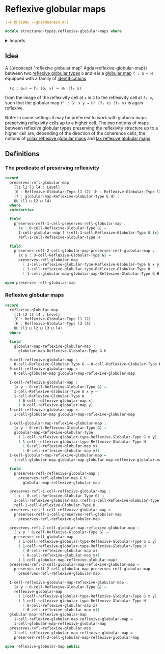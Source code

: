 # Reflexive globular maps

```agda
{-# OPTIONS --guardedness #-}

module structured-types.reflexive-globular-maps where
```

<details><summary>Imports</summary>

```agda
open import foundation.identity-types
open import foundation.universe-levels

open import structured-types.globular-maps
open import structured-types.reflexive-globular-types
```

</details>

## Idea

A {{#concept "reflexive globular map" Agda=reflexive-globular-map}} between two
[reflexive globular types](structured-types.reflexive-globular-types.md) `G` and
`H` is a [globular map](structured-types.globular-maps.md) `f : G → H` equipped
with a family of [identifications](foundation-core.identity-types.md)

```text
  (x : G₀) → f₁ (Gᵣ x) ＝ Hᵣ (f₀ x)
```

from the image of the reflexivity cell at `x` in `G` to the reflexivity cell at
`f₀ x`, such that the globular map `f' : G' x y → H' (f₀ x) (f₀ y)` is again
reflexive.

Note: In some settings it may be preferred to work with globular maps preserving
reflexivity cells up to a higher cell. The two notions of maps between reflexive
globular types preserving the reflexivity structure up to a higher cell are,
depending of the direction of the coherence cells, the notions of
[colax reflexive globular maps](structured-types.colax-reflexive-globular-maps.md)
and
[lax reflexive globular maps](structured-types.lax-reflexive-globular-maps.md).

## Definitions

### The predicate of preserving reflexivity

```agda
record
  preserves-refl-globular-map
    {l1 l2 l3 l4 : Level}
    (G : Reflexive-Globular-Type l1 l2) (H : Reflexive-Globular-Type l3 l4)
    (f : globular-map-Reflexive-Globular-Type G H) :
    UU (l1 ⊔ l2 ⊔ l4)
  where
  coinductive

  field
    preserves-refl-1-cell-preserves-refl-globular-map :
      (x : 0-cell-Reflexive-Globular-Type G) →
      1-cell-globular-map f (refl-1-cell-Reflexive-Globular-Type G {x}) ＝
      refl-1-cell-Reflexive-Globular-Type H

  field
    preserves-refl-2-cell-globular-map-preserves-refl-globular-map :
      {x y : 0-cell-Reflexive-Globular-Type G} →
      preserves-refl-globular-map
        ( 1-cell-reflexive-globular-type-Reflexive-Globular-Type G x y)
        ( 1-cell-reflexive-globular-type-Reflexive-Globular-Type H _ _)
        ( 1-cell-globular-map-globular-map-Reflexive-Globular-Type G H f)

open preserves-refl-globular-map
```

### Reflexive globular maps

```agda
record
  reflexive-globular-map
    {l1 l2 l3 l4 : Level}
    (G : Reflexive-Globular-Type l1 l2)
    (H : Reflexive-Globular-Type l3 l4) :
    UU (l1 ⊔ l2 ⊔ l3 ⊔ l4)
  where

  field
    globular-map-reflexive-globular-map :
      globular-map-Reflexive-Globular-Type G H

  0-cell-reflexive-globular-map :
    0-cell-Reflexive-Globular-Type G → 0-cell-Reflexive-Globular-Type H
  0-cell-reflexive-globular-map =
    0-cell-globular-map globular-map-reflexive-globular-map

  1-cell-reflexive-globular-map :
    {x y : 0-cell-Reflexive-Globular-Type G} →
    1-cell-Reflexive-Globular-Type G x y →
    1-cell-Reflexive-Globular-Type H
      ( 0-cell-reflexive-globular-map x)
      ( 0-cell-reflexive-globular-map y)
  1-cell-reflexive-globular-map =
    1-cell-globular-map globular-map-reflexive-globular-map

  1-cell-globular-map-reflexive-globular-map :
    {x y : 0-cell-Reflexive-Globular-Type G} →
    globular-map-Reflexive-Globular-Type
      ( 1-cell-reflexive-globular-type-Reflexive-Globular-Type G x y)
      ( 1-cell-reflexive-globular-type-Reflexive-Globular-Type H
        ( 0-cell-reflexive-globular-map x)
        ( 0-cell-reflexive-globular-map y))
  1-cell-globular-map-reflexive-globular-map =
    1-cell-globular-map-globular-map globular-map-reflexive-globular-map

  field
    preserves-refl-reflexive-globular-map :
      preserves-refl-globular-map G H
        globular-map-reflexive-globular-map

  preserves-refl-1-cell-reflexive-globular-map :
    ( x : 0-cell-Reflexive-Globular-Type G) →
    1-cell-reflexive-globular-map (refl-1-cell-Reflexive-Globular-Type G {x}) ＝
    refl-1-cell-Reflexive-Globular-Type H
  preserves-refl-1-cell-reflexive-globular-map =
    preserves-refl-1-cell-preserves-refl-globular-map
      preserves-refl-reflexive-globular-map

  preserves-refl-2-cell-globular-map-reflexive-globular-map :
    { x y : 0-cell-Reflexive-Globular-Type G} →
    preserves-refl-globular-map
      ( 1-cell-reflexive-globular-type-Reflexive-Globular-Type G x y)
      ( 1-cell-reflexive-globular-type-Reflexive-Globular-Type H
        ( 0-cell-reflexive-globular-map x)
        ( 0-cell-reflexive-globular-map y))
      ( 1-cell-globular-map-reflexive-globular-map)
  preserves-refl-2-cell-globular-map-reflexive-globular-map =
    preserves-refl-2-cell-globular-map-preserves-refl-globular-map
      preserves-refl-reflexive-globular-map

  1-cell-reflexive-globular-map-reflexive-globular-map :
    {x y : 0-cell-Reflexive-Globular-Type G} →
    reflexive-globular-map
      ( 1-cell-reflexive-globular-type-Reflexive-Globular-Type G x y)
      ( 1-cell-reflexive-globular-type-Reflexive-Globular-Type H
        ( 0-cell-reflexive-globular-map x)
        ( 0-cell-reflexive-globular-map y))
  globular-map-reflexive-globular-map
    1-cell-reflexive-globular-map-reflexive-globular-map =
    1-cell-globular-map-reflexive-globular-map
  preserves-refl-reflexive-globular-map
    1-cell-reflexive-globular-map-reflexive-globular-map =
    preserves-refl-2-cell-globular-map-reflexive-globular-map

open reflexive-globular-map public
```
